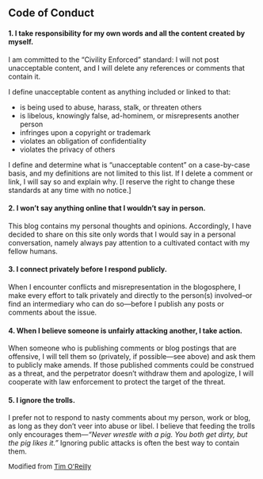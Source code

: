 ## Code of Conduct

#### 1. I take responsibility for my own words and all the content created by myself.

I am committed to the “Civility Enforced” standard: I will not post unacceptable content, and I will delete any references or comments that contain it.

I define unacceptable content as anything included or linked to that:
* is being used to abuse, harass, stalk, or threaten others  
* is libelous, knowingly false, ad-hominem, or misrepresents another person  
* infringes upon a copyright or trademark  
* violates an obligation of confidentiality  
* violates the privacy of others  

I define and determine what is “unacceptable content” on a case-by-case basis, and my definitions are not limited to this list. If I delete a comment or link, I will say so and explain why. [I reserve the right to change these standards at any time with no notice.]

#### 2. I won’t say anything online that I wouldn’t say in person.

This blog contains my personal thoughts and opinions. Accordingly, I have decided to share on this site only words that I would say in a personal conversation, namely always pay attention to a cultivated contact with my fellow humans.

#### 3. I connect privately before I respond publicly.

When I encounter conflicts and misrepresentation in the blogosphere, I make every effort to talk privately and directly to the person(s) involved–or find an intermediary who can do so—before I publish any posts or comments about the issue.

#### 4. When I believe someone is unfairly attacking another, I take action.

When someone who is publishing comments or blog postings that are offensive, I will tell them so (privately, if possible—see above) and ask them to publicly make amends.
If those published comments could be construed as a threat, and the perpetrator doesn’t withdraw them and apologize, I will cooperate with law enforcement to protect the target of the threat.

#### 5. I ignore the trolls.

I prefer not to respond to nasty comments about my person, work or blog, as long as they don’t veer into abuse or libel. I believe that feeding the trolls only encourages them—*“Never wrestle with a pig. You both get dirty, but the pig likes it.”* Ignoring public attacks is often the best way to contain them.

<p style="font-size:10pt;">Modified from <a href="http://radar.oreilly.com/2007/04/draft-bloggers-code-of-conduct.html">Tim O'Reilly</a></p>
